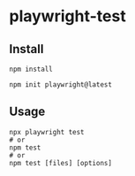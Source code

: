 # playwright-test

## Install

```shell
npm install

npm init playwright@latest
```

## Usage
```shell
npx playwright test
# or
npm test
# or
npm test [files] [options]
```
